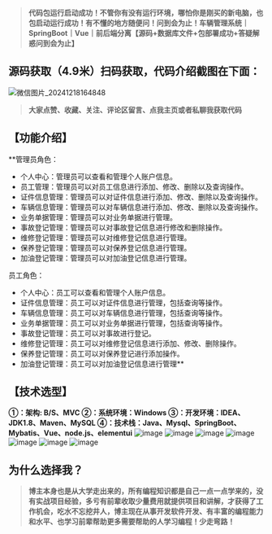 > **代码包运行启动成功！不管你有没有运行环境，哪怕你是刚买的新电脑，也包启动运行成功！有不懂的地方随便问！问到会为止！车辆管理系统｜SpringBoot｜Vue｜前后端分离【源码+数据库文件+包部署成功+答疑解惑问到会为止】**
## 源码获取（4.9米）扫码获取，代码介绍截图在下面：
![微信图片_20241218164848](https://github.com/user-attachments/assets/dc1ef064-28db-4885-aaac-ffd3f4bce312)

> **大家点赞、收藏、关注、评论区留言、点我主页或者私聊我获取代码**

## 【功能介绍】
**管理员角色：
- 个人中心：管理员可以查看和管理个人账户信息。
- 员工管理：管理员可以对员工信息进行添加、修改、删除以及查询操作。
- 证件信息管理：管理员可以对证件信息进行添加、修改、删除以及查询操作。
- 车辆信息管理：管理员可以对车辆信息进行添加、修改、删除以及查询操作。
- 业务单据管理：管理员可以对业务单据进行管理。
- 事故登记管理：管理员可以对事故登记信息进行修改和删除操作。
- 维修登记管理：管理员可以对维修登记信息进行管理。
- 保养登记管理：管理员可以对保养登记信息进行管理。
- 加油登记管理：管理员可以对加油登记信息进行管理。

员工角色：
- 个人中心：员工可以查看和管理个人账户信息。
- 证件信息管理：员工可以对证件信息进行管理，包括查询等操作。
- 车辆信息管理：员工可以对车辆信息进行管理，包括查询等操作。
- 业务单据管理：员工可以对业务单据进行管理，包括查询等操作。
- 事故登记管理：员工可以对事故进行登记。
- 维修登记管理：员工可以对维修登记信息进行添加、修改、删除操作。
- 保养登记管理：员工可以对保养登记进行添加操作。
- 加油登记管理：员工可以对加油登记信息进行管理**
## 【技术选型】
**①：架构: B/S、MVC
②：系统环境：Windows
③：开发环境：IDEA、JDK1.8、Maven、MySQL
④：技术栈：Java、Mysql、SpringBoot、Mybatis、Vue、node.js、elementui**
![image](https://github.com/user-attachments/assets/88bdd18b-517e-4cde-ac6f-485e9f56ed75)
![image](https://github.com/user-attachments/assets/285a0177-61ee-49a2-b172-6b00f8797b3c)
![image](https://github.com/user-attachments/assets/d586ad24-7536-4334-be1a-c0901ca0bc73)
![image](https://github.com/user-attachments/assets/b1eb769f-2b25-4f15-928a-405e0e03d6ea)
![image](https://github.com/user-attachments/assets/7bcfd0fd-2671-4055-8bef-ee676497079f)
![image](https://github.com/user-attachments/assets/ef6d0c97-504a-4d93-8e97-d75523cd45c9)
![image](https://github.com/user-attachments/assets/2dd9ea63-8a2b-472d-965f-08e63c8cbe10)

## 为什么选择我？

> **博主本身也是从大学走出来的，所有编程知识都是自己一点一点学来的，没有实战项目经验，多亏有前辈收取少量费用就提供项目和讲解，才获得了工作机会，吃水不忘挖井人，博主现在从事开发软件开发、有丰富的编程能力和水平、也学习前辈帮助更多需要帮助的人学习编程！少走弯路！**


